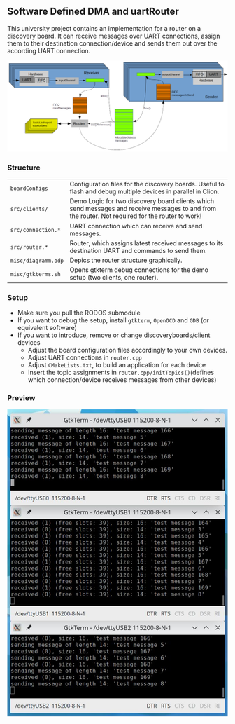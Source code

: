 ## Software Defined DMA and uartRouter

This university project contains an implementation for a router on a discovery board. It can receive messages over UART
connections, assign them to their destination connection/device and sends them out over the according UART connection.

![structure](resources/structure.png)

### Structure

|                     |                                                                                                                                                  |
|---------------------|--------------------------------------------------------------------------------------------------------------------------------------------------|
| `boardConfigs`      | Configuration files for the discovery boards. Useful to flash and debug multiple devices in parallel in Clion.                                   |
| `src/clients/`      | Demo Logic for two discovery board clients which send messages and receive messages to and from the router. Not required for the router to work! |
| `src/connection.*`  | UART connection which can receive and send messages.                                                                                             |
| `src/router.*`      | Router, which assigns latest received messages to its destination UART and commands to send them.                                                |
| `misc/diagramm.odp` | Depics the router structure graphically.                                                                                                         |
| `misc/gtkterms.sh`  | Opens gtkterm debug connections for the demo setup (two clients, one router).                                                                    |

### Setup

- Make sure you pull the RODOS submodule
- If you want to debug the setup, install `gtkterm`, `OpenOCD` and `GDB` (or equivalent software)
- If you want to introduce, remove or change discoveryboards/client devices
    - Adjust the board configuration files accordingly to your own devices.
    - Adjust UART connections in `router.cpp`
    - Adjust `CMakeLists.txt`, to build an application for each device
    - Insert the topic assignments in `router.cpp/initTopics()`(defines which connection/device receives messages from
      other devices)

### Preview

![demo](resources/demo.jpg)
